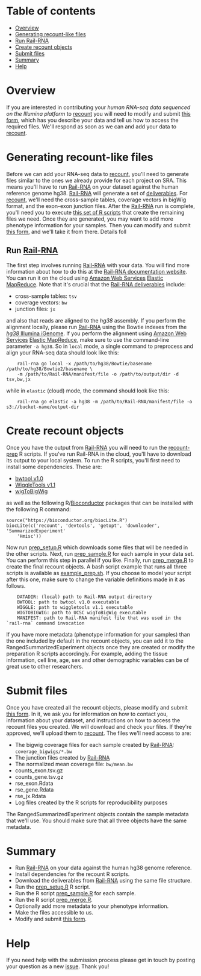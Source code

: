 
# Table of contents

- [Overview](#overview)
- [Generating recount-like files](#generating-recount-like-files)
- [Run Rail-RNA](#run-rail-rna)
- [Create recount objects](#create-recount-objects)
- [Submit files](#submit-files)
- [Summary](#summary)
- [Help](#help)


# Overview

If you are interested in contributing your *human RNA-seq data sequenced on the Illumina platform* to [recount](https://jhubiostatistics.shinyapps.io/recount/) you will need to modify and submit [this form](https://github.com/leekgroup/recount-contributions/issues/new), which has you describe your data and tell us how to access the required files. We'll respond as soon as we can and add your data to [recount](https://jhubiostatistics.shinyapps.io/recount/).

# Generating recount-like files

Before we can add your RNA-seq data to [recount](https://jhubiostatistics.shinyapps.io/recount/), you'll need to generate files similar to the ones we already provide for each project on SRA. This means you'll have to run [Rail-RNA](rail.bio) on your dataset against the human reference genome hg38. [Rail-RNA](rail.bio) will generate a set of [deliverables](http://docs.rail.bio/deliverables/). For [recount](https://jhubiostatistics.shinyapps.io/recount/), we'll need the cross-sample tables, coverage vectors in bigWig format, and the exon-exon junction files. After the [Rail-RNA](rail.bio) run is complete, you'll need you to execute [this set of R scripts](https://github.com/leekgroup/recount-website/tree/master/recount-prep) that create the remaining files we need. Once they are generated, you may want to add more phenotype information for your samples. Then you can modify and submit [this form](https://github.com/leekgroup/recount-contributions/issues/new), and we'll take it from there. Details foll

## Run [Rail-RNA](rail.bio)

The first step involves running [Rail-RNA](rail.bio) with your data. You will find more information about how to do this at the [Rail-RNA documentation website](http://docs.rail.bio/). You can run it on the cloud using [Amazon Web Services](http://aws.amazon.com/) [Elastic MapReduce](http://aws.amazon.com/elasticmapreduce/). Note that it's crucial that the [Rail-RNA deliverables](http://docs.rail.bio/deliverables/) include:

* cross-sample tables: `tsv`
* coverage vectors: `bw`
* junction files: `jx`

and also that reads are aligned to the _hg38_ assembly. If you perform the alignment locally, please run [Rail-RNA](rail.bio) using the Bowtie indexes from the [_hg38_ Illumina iGenome](ftp://igenome:G3nom3s4u@ussd-ftp.illumina.com/Homo_sapiens/UCSC/hg38/Homo_sapiens_UCSC_hg38.tar.gz). If you perform the alignment using [Amazon Web Services](http://aws.amazon.com/) [Elastic MapReduce](http://aws.amazon.com/elasticmapreduce/), make sure to use the command-line parameter `-a hg38`. So in `local` mode, a single command to preprocess and align your RNA-seq data should look like this:

        rail-rna go local -x /path/to/hg38/Bowtie/basename /path/to/hg38/Bowtie2/basename \
        -m /path/to/Rail-RNA/manifest/file -o /path/to/output/dir -d tsv,bw,jx

while in `elastic` (cloud) mode, the command should look like this:

        rail-rna go elastic -a hg38 -m /path/to/Rail-RNA/manifest/file -o s3://bucket-name/output-dir

# Create recount objects

Once you have the output from [Rail-RNA](rail.bio) you will need to run the [recount-prep](https://github.com/leekgroup/recount-website/tree/master/recount-prep) R scripts. If you've run Rail-RNA in the cloud, you'll have to download its output to your local system. To run the R scripts, you'll first need to install some dependencies. These are:

* [bwtool v1.0](https://github.com/CRG-Barcelona/bwtool)
* [WiggleTools v1.1](https://github.com/Ensembl/WiggleTools)
* [wigToBigWig](http://hgdownload.cse.ucsc.edu/admin/exe/)

as well as the following R/[Bioconductor](https://www.bioconductor.org/) packages that can be installed with the following R command:

```
source("https://bioconductor.org/biocLite.R")
biocLite(c('recount', 'devtools', 'getopt', 'downloader', 'SummarizedExperiment'
    'Hmisc'))
```

Now run [prep_setup.R](https://github.com/leekgroup/recount-website/blob/master/recount-prep/prep_setup.R) which downloads some files that will be needed in the other scripts. Next, run [prep_sample.R](https://github.com/leekgroup/recount-website/blob/master/recount-prep/prep_sample.R) for each sample in your data set. You can perform this step in parallel if you like. Finally, run [prep_merge.R](https://github.com/leekgroup/recount-website/blob/master/recount-prep/prep_merge.R) to create the final recount objects. A bash script example that runs all three scripts is available as [example_prep.sh](https://github.com/leekgroup/recount-website/blob/master/recount-prep/example_prep.sh). If you choose to model your script after this one, make sure to change the variable definitions made in it as follows.

        DATADIR: (local) path to Rail-RNA output directory
        BWTOOL: path to bwtool v1.0 executable
        WIGGLE: path to wiggletools v1.1 executable
        WIGTOBIGWIG: path to UCSC wigToBigWig executable
        MANIFEST: path to Rail-RNA manifest file that was used in the `rail-rna` command invocation

If you have more metadata (phenotype information for your samples) than the one included by default in the recount objects, you can add it to the RangedSummarizedExperiment objects once they are created or modify the preparation R scripts accordingly. For example, adding the tissue information, cell line, age, sex and other demographic variables can be of great use to other researchers.

# Submit files

Once you have created all the recount objects, please modify and submit [this form](https://github.com/leekgroup/recount-contributions/issues/new). In it, we ask you for information on how to contact you, information about your dataset, and  instructions on how to access the recount files you created. We will download and check your files. If they're approved, we'll upload them to [recount](https://jhubiostatistics.shinyapps.io/recount/). The files we'll need access to are:

* The bigwig coverage files for each sample created by [Rail-RNA](rail.bio): `coverage_bigwigs/*.bw`
* The junction files created by [Rail-RNA](rail.bio)
* The normalized mean coverage file: `bw/mean.bw`
* counts_exon.tsv.gz
* counts_gene.tsv.gz
* rse_exon.Rdata
* rse_gene.Rdata
* rse_jx.Rdata
* Log files created by the R scripts for reproducibility purposes

The RangedSummarizedExperiment objects contain the sample metadata that we'll use. You should make sure that all three objects have the same metadata.

# Summary

* Run [Rail-RNA](rail.bio) on your data against the human hg38 genome reference.
* Install dependencies for the recount R scripts.
* Download the deliverables from [Rail-RNA](rail.bio) using the same file structure.
* Run the [prep_setup.R](https://github.com/leekgroup/recount-website/blob/master/recount-prep/prep_setup.R) R script.
* Run the R script [prep_sample.R](https://github.com/leekgroup/recount-website/blob/master/recount-prep/prep_sample.R) for each sample.
* Run the R script [prep_merge.R](https://github.com/leekgroup/recount-website/blob/master/recount-prep/prep_merge.R).
* Optionally add more metadata to your phenotype information.
* Make the files accessible to us.
* Modify and submit [this form](https://github.com/leekgroup/recount-contributions/issues/new).

# Help

If you need help with the submission process please get in touch by posting your question as a new [issue](https://github.com/leekgroup/recount-contributions/issues). Thank you!

